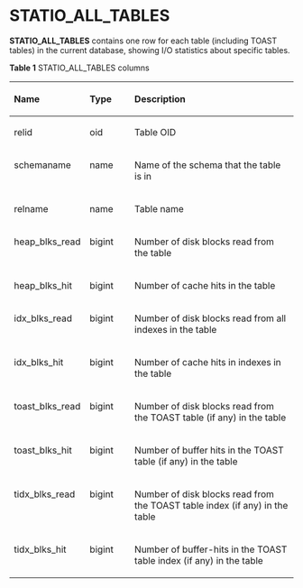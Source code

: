 # STATIO\_ALL\_TABLES<a name="EN-US_TOPIC_0289899822"></a>

**STATIO\_ALL\_TABLES**  contains one row for each table \(including TOAST tables\) in the current database, showing I/O statistics about specific tables.

**Table  1**  STATIO\_ALL\_TABLES columns

<a name="en-us_topic_0283136977_en-us_topic_0237122687_table16796228112212"></a>
<table><thead align="left"><tr id="en-us_topic_0283136977_en-us_topic_0237122687_row99229286226"><th class="cellrowborder" valign="top" width="17.658234176582344%" id="mcps1.2.4.1.1"><p id="en-us_topic_0283136977_en-us_topic_0237122687_p79236287227"><a name="en-us_topic_0283136977_en-us_topic_0237122687_p79236287227"></a><a name="en-us_topic_0283136977_en-us_topic_0237122687_p79236287227"></a>Name</p>
</th>
<th class="cellrowborder" valign="top" width="16.71832816718328%" id="mcps1.2.4.1.2"><p id="en-us_topic_0283136977_en-us_topic_0237122687_p12923182852215"><a name="en-us_topic_0283136977_en-us_topic_0237122687_p12923182852215"></a><a name="en-us_topic_0283136977_en-us_topic_0237122687_p12923182852215"></a>Type</p>
</th>
<th class="cellrowborder" valign="top" width="65.62343765623437%" id="mcps1.2.4.1.3"><p id="en-us_topic_0283136977_en-us_topic_0237122687_p492302822216"><a name="en-us_topic_0283136977_en-us_topic_0237122687_p492302822216"></a><a name="en-us_topic_0283136977_en-us_topic_0237122687_p492302822216"></a>Description</p>
</th>
</tr>
</thead>
<tbody><tr id="en-us_topic_0283136977_en-us_topic_0237122687_row6923152810224"><td class="cellrowborder" valign="top" width="17.658234176582344%" headers="mcps1.2.4.1.1 "><p id="en-us_topic_0283136977_en-us_topic_0237122687_p7924192832212"><a name="en-us_topic_0283136977_en-us_topic_0237122687_p7924192832212"></a><a name="en-us_topic_0283136977_en-us_topic_0237122687_p7924192832212"></a>relid</p>
</td>
<td class="cellrowborder" valign="top" width="16.71832816718328%" headers="mcps1.2.4.1.2 "><p id="en-us_topic_0283136977_en-us_topic_0237122687_p992472882210"><a name="en-us_topic_0283136977_en-us_topic_0237122687_p992472882210"></a><a name="en-us_topic_0283136977_en-us_topic_0237122687_p992472882210"></a>oid</p>
</td>
<td class="cellrowborder" valign="top" width="65.62343765623437%" headers="mcps1.2.4.1.3 "><p id="en-us_topic_0283136977_en-us_topic_0237122687_p59242028202214"><a name="en-us_topic_0283136977_en-us_topic_0237122687_p59242028202214"></a><a name="en-us_topic_0283136977_en-us_topic_0237122687_p59242028202214"></a>Table OID</p>
</td>
</tr>
<tr id="en-us_topic_0283136977_en-us_topic_0237122687_row139241028162215"><td class="cellrowborder" valign="top" width="17.658234176582344%" headers="mcps1.2.4.1.1 "><p id="en-us_topic_0283136977_en-us_topic_0237122687_p119243282225"><a name="en-us_topic_0283136977_en-us_topic_0237122687_p119243282225"></a><a name="en-us_topic_0283136977_en-us_topic_0237122687_p119243282225"></a>schemaname</p>
</td>
<td class="cellrowborder" valign="top" width="16.71832816718328%" headers="mcps1.2.4.1.2 "><p id="en-us_topic_0283136977_en-us_topic_0237122687_p6924152822212"><a name="en-us_topic_0283136977_en-us_topic_0237122687_p6924152822212"></a><a name="en-us_topic_0283136977_en-us_topic_0237122687_p6924152822212"></a>name</p>
</td>
<td class="cellrowborder" valign="top" width="65.62343765623437%" headers="mcps1.2.4.1.3 "><p id="en-us_topic_0283136977_en-us_topic_0237122687_p19924028182214"><a name="en-us_topic_0283136977_en-us_topic_0237122687_p19924028182214"></a><a name="en-us_topic_0283136977_en-us_topic_0237122687_p19924028182214"></a>Name of the schema that the table is in</p>
</td>
</tr>
<tr id="en-us_topic_0283136977_en-us_topic_0237122687_row692442802216"><td class="cellrowborder" valign="top" width="17.658234176582344%" headers="mcps1.2.4.1.1 "><p id="en-us_topic_0283136977_en-us_topic_0237122687_p1592572811224"><a name="en-us_topic_0283136977_en-us_topic_0237122687_p1592572811224"></a><a name="en-us_topic_0283136977_en-us_topic_0237122687_p1592572811224"></a>relname</p>
</td>
<td class="cellrowborder" valign="top" width="16.71832816718328%" headers="mcps1.2.4.1.2 "><p id="en-us_topic_0283136977_en-us_topic_0237122687_p392542832217"><a name="en-us_topic_0283136977_en-us_topic_0237122687_p392542832217"></a><a name="en-us_topic_0283136977_en-us_topic_0237122687_p392542832217"></a>name</p>
</td>
<td class="cellrowborder" valign="top" width="65.62343765623437%" headers="mcps1.2.4.1.3 "><p id="en-us_topic_0283136977_en-us_topic_0237122687_p8925102812221"><a name="en-us_topic_0283136977_en-us_topic_0237122687_p8925102812221"></a><a name="en-us_topic_0283136977_en-us_topic_0237122687_p8925102812221"></a>Table name</p>
</td>
</tr>
<tr id="en-us_topic_0283136977_en-us_topic_0237122687_row1492592814225"><td class="cellrowborder" valign="top" width="17.658234176582344%" headers="mcps1.2.4.1.1 "><p id="en-us_topic_0283136977_en-us_topic_0237122687_p179251428132212"><a name="en-us_topic_0283136977_en-us_topic_0237122687_p179251428132212"></a><a name="en-us_topic_0283136977_en-us_topic_0237122687_p179251428132212"></a>heap_blks_read</p>
</td>
<td class="cellrowborder" valign="top" width="16.71832816718328%" headers="mcps1.2.4.1.2 "><p id="en-us_topic_0283136977_en-us_topic_0237122687_p39256288223"><a name="en-us_topic_0283136977_en-us_topic_0237122687_p39256288223"></a><a name="en-us_topic_0283136977_en-us_topic_0237122687_p39256288223"></a>bigint</p>
</td>
<td class="cellrowborder" valign="top" width="65.62343765623437%" headers="mcps1.2.4.1.3 "><p id="en-us_topic_0283136977_en-us_topic_0237122687_p5925192852217"><a name="en-us_topic_0283136977_en-us_topic_0237122687_p5925192852217"></a><a name="en-us_topic_0283136977_en-us_topic_0237122687_p5925192852217"></a>Number of disk blocks read from the table</p>
</td>
</tr>
<tr id="en-us_topic_0283136977_en-us_topic_0237122687_row16925122810222"><td class="cellrowborder" valign="top" width="17.658234176582344%" headers="mcps1.2.4.1.1 "><p id="en-us_topic_0283136977_en-us_topic_0237122687_p2925182812214"><a name="en-us_topic_0283136977_en-us_topic_0237122687_p2925182812214"></a><a name="en-us_topic_0283136977_en-us_topic_0237122687_p2925182812214"></a>heap_blks_hit</p>
</td>
<td class="cellrowborder" valign="top" width="16.71832816718328%" headers="mcps1.2.4.1.2 "><p id="en-us_topic_0283136977_en-us_topic_0237122687_p59251528192211"><a name="en-us_topic_0283136977_en-us_topic_0237122687_p59251528192211"></a><a name="en-us_topic_0283136977_en-us_topic_0237122687_p59251528192211"></a>bigint</p>
</td>
<td class="cellrowborder" valign="top" width="65.62343765623437%" headers="mcps1.2.4.1.3 "><p id="en-us_topic_0283136977_en-us_topic_0237122687_p13926122822217"><a name="en-us_topic_0283136977_en-us_topic_0237122687_p13926122822217"></a><a name="en-us_topic_0283136977_en-us_topic_0237122687_p13926122822217"></a>Number of cache hits in the table</p>
</td>
</tr>
<tr id="en-us_topic_0283136977_en-us_topic_0237122687_row1792682852219"><td class="cellrowborder" valign="top" width="17.658234176582344%" headers="mcps1.2.4.1.1 "><p id="en-us_topic_0283136977_en-us_topic_0237122687_p5926192817229"><a name="en-us_topic_0283136977_en-us_topic_0237122687_p5926192817229"></a><a name="en-us_topic_0283136977_en-us_topic_0237122687_p5926192817229"></a>idx_blks_read</p>
</td>
<td class="cellrowborder" valign="top" width="16.71832816718328%" headers="mcps1.2.4.1.2 "><p id="en-us_topic_0283136977_en-us_topic_0237122687_p1092610282222"><a name="en-us_topic_0283136977_en-us_topic_0237122687_p1092610282222"></a><a name="en-us_topic_0283136977_en-us_topic_0237122687_p1092610282222"></a>bigint</p>
</td>
<td class="cellrowborder" valign="top" width="65.62343765623437%" headers="mcps1.2.4.1.3 "><p id="en-us_topic_0283136977_en-us_topic_0237122687_p11926112817225"><a name="en-us_topic_0283136977_en-us_topic_0237122687_p11926112817225"></a><a name="en-us_topic_0283136977_en-us_topic_0237122687_p11926112817225"></a>Number of disk blocks read from all indexes in the table</p>
</td>
</tr>
<tr id="en-us_topic_0283136977_en-us_topic_0237122687_row792620285227"><td class="cellrowborder" valign="top" width="17.658234176582344%" headers="mcps1.2.4.1.1 "><p id="en-us_topic_0283136977_en-us_topic_0237122687_p18926102882212"><a name="en-us_topic_0283136977_en-us_topic_0237122687_p18926102882212"></a><a name="en-us_topic_0283136977_en-us_topic_0237122687_p18926102882212"></a>idx_blks_hit</p>
</td>
<td class="cellrowborder" valign="top" width="16.71832816718328%" headers="mcps1.2.4.1.2 "><p id="en-us_topic_0283136977_en-us_topic_0237122687_p15926142812225"><a name="en-us_topic_0283136977_en-us_topic_0237122687_p15926142812225"></a><a name="en-us_topic_0283136977_en-us_topic_0237122687_p15926142812225"></a>bigint</p>
</td>
<td class="cellrowborder" valign="top" width="65.62343765623437%" headers="mcps1.2.4.1.3 "><p id="en-us_topic_0283136977_en-us_topic_0237122687_p49266288223"><a name="en-us_topic_0283136977_en-us_topic_0237122687_p49266288223"></a><a name="en-us_topic_0283136977_en-us_topic_0237122687_p49266288223"></a>Number of cache hits in indexes in the table</p>
</td>
</tr>
<tr id="en-us_topic_0283136977_en-us_topic_0237122687_row17926102882216"><td class="cellrowborder" valign="top" width="17.658234176582344%" headers="mcps1.2.4.1.1 "><p id="en-us_topic_0283136977_en-us_topic_0237122687_p692712285226"><a name="en-us_topic_0283136977_en-us_topic_0237122687_p692712285226"></a><a name="en-us_topic_0283136977_en-us_topic_0237122687_p692712285226"></a>toast_blks_read</p>
</td>
<td class="cellrowborder" valign="top" width="16.71832816718328%" headers="mcps1.2.4.1.2 "><p id="en-us_topic_0283136977_en-us_topic_0237122687_p2092712872212"><a name="en-us_topic_0283136977_en-us_topic_0237122687_p2092712872212"></a><a name="en-us_topic_0283136977_en-us_topic_0237122687_p2092712872212"></a>bigint</p>
</td>
<td class="cellrowborder" valign="top" width="65.62343765623437%" headers="mcps1.2.4.1.3 "><p id="en-us_topic_0283136977_en-us_topic_0237122687_p20927132814223"><a name="en-us_topic_0283136977_en-us_topic_0237122687_p20927132814223"></a><a name="en-us_topic_0283136977_en-us_topic_0237122687_p20927132814223"></a>Number of disk blocks read from the TOAST table (if any) in the table</p>
</td>
</tr>
<tr id="en-us_topic_0283136977_en-us_topic_0237122687_row1692715282226"><td class="cellrowborder" valign="top" width="17.658234176582344%" headers="mcps1.2.4.1.1 "><p id="en-us_topic_0283136977_en-us_topic_0237122687_p14927102810222"><a name="en-us_topic_0283136977_en-us_topic_0237122687_p14927102810222"></a><a name="en-us_topic_0283136977_en-us_topic_0237122687_p14927102810222"></a>toast_blks_hit</p>
</td>
<td class="cellrowborder" valign="top" width="16.71832816718328%" headers="mcps1.2.4.1.2 "><p id="en-us_topic_0283136977_en-us_topic_0237122687_p8927112882210"><a name="en-us_topic_0283136977_en-us_topic_0237122687_p8927112882210"></a><a name="en-us_topic_0283136977_en-us_topic_0237122687_p8927112882210"></a>bigint</p>
</td>
<td class="cellrowborder" valign="top" width="65.62343765623437%" headers="mcps1.2.4.1.3 "><p id="en-us_topic_0283136977_en-us_topic_0237122687_p11927182813227"><a name="en-us_topic_0283136977_en-us_topic_0237122687_p11927182813227"></a><a name="en-us_topic_0283136977_en-us_topic_0237122687_p11927182813227"></a>Number of buffer hits in the TOAST table (if any) in the table</p>
</td>
</tr>
<tr id="en-us_topic_0283136977_en-us_topic_0237122687_row79277289223"><td class="cellrowborder" valign="top" width="17.658234176582344%" headers="mcps1.2.4.1.1 "><p id="en-us_topic_0283136977_en-us_topic_0237122687_p11928828192210"><a name="en-us_topic_0283136977_en-us_topic_0237122687_p11928828192210"></a><a name="en-us_topic_0283136977_en-us_topic_0237122687_p11928828192210"></a>tidx_blks_read</p>
</td>
<td class="cellrowborder" valign="top" width="16.71832816718328%" headers="mcps1.2.4.1.2 "><p id="en-us_topic_0283136977_en-us_topic_0237122687_p16928192842216"><a name="en-us_topic_0283136977_en-us_topic_0237122687_p16928192842216"></a><a name="en-us_topic_0283136977_en-us_topic_0237122687_p16928192842216"></a>bigint</p>
</td>
<td class="cellrowborder" valign="top" width="65.62343765623437%" headers="mcps1.2.4.1.3 "><p id="en-us_topic_0283136977_en-us_topic_0237122687_p6928928102211"><a name="en-us_topic_0283136977_en-us_topic_0237122687_p6928928102211"></a><a name="en-us_topic_0283136977_en-us_topic_0237122687_p6928928102211"></a>Number of disk blocks read from the TOAST table index (if any) in the table</p>
</td>
</tr>
<tr id="en-us_topic_0283136977_en-us_topic_0237122687_row1692862822216"><td class="cellrowborder" valign="top" width="17.658234176582344%" headers="mcps1.2.4.1.1 "><p id="en-us_topic_0283136977_en-us_topic_0237122687_p79284284224"><a name="en-us_topic_0283136977_en-us_topic_0237122687_p79284284224"></a><a name="en-us_topic_0283136977_en-us_topic_0237122687_p79284284224"></a>tidx_blks_hit</p>
</td>
<td class="cellrowborder" valign="top" width="16.71832816718328%" headers="mcps1.2.4.1.2 "><p id="en-us_topic_0283136977_en-us_topic_0237122687_p29289282224"><a name="en-us_topic_0283136977_en-us_topic_0237122687_p29289282224"></a><a name="en-us_topic_0283136977_en-us_topic_0237122687_p29289282224"></a>bigint</p>
</td>
<td class="cellrowborder" valign="top" width="65.62343765623437%" headers="mcps1.2.4.1.3 "><p id="en-us_topic_0283136977_en-us_topic_0237122687_p092862842213"><a name="en-us_topic_0283136977_en-us_topic_0237122687_p092862842213"></a><a name="en-us_topic_0283136977_en-us_topic_0237122687_p092862842213"></a>Number of buffer-hits in the TOAST table index (if any) in the table</p>
</td>
</tr>
</tbody>
</table>

